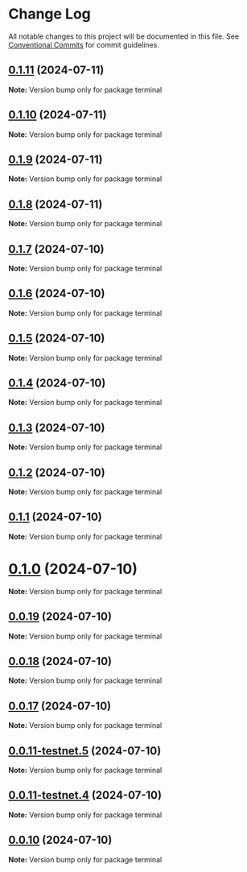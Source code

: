 # Change Log

All notable changes to this project will be documented in this file.
See [Conventional Commits](https://conventionalcommits.org) for commit guidelines.

## [0.1.11](https://github.com/coopenomics/monocoop/compare/terminal@0.1.11-testnet.1...terminal@0.1.11) (2024-07-11)

**Note:** Version bump only for package terminal





## [0.1.10](https://github.com/coopenomics/monocoop/compare/terminal@0.1.10-testnet.1...terminal@0.1.10) (2024-07-11)

**Note:** Version bump only for package terminal





## [0.1.9](https://github.com/coopenomics/monocoop/compare/terminal@0.1.9-testnet.0...terminal@0.1.9) (2024-07-11)

**Note:** Version bump only for package terminal





## [0.1.8](https://github.com/coopenomics/monocoop/compare/terminal@0.1.8-testnet.0...terminal@0.1.8) (2024-07-11)

**Note:** Version bump only for package terminal





## [0.1.7](https://github.com/coopenomics/monocoop/compare/terminal@0.1.7-testnet.0...terminal@0.1.7) (2024-07-10)

**Note:** Version bump only for package terminal





## [0.1.6](https://github.com/coopenomics/monocoop/compare/terminal@0.1.6-testnet.0...terminal@0.1.6) (2024-07-10)

**Note:** Version bump only for package terminal





## [0.1.5](https://github.com/coopenomics/monocoop/compare/terminal@0.1.5-testnet.0...terminal@0.1.5) (2024-07-10)

**Note:** Version bump only for package terminal





## [0.1.4](https://github.com/coopenomics/monocoop/compare/terminal@0.1.4-testnet.0...terminal@0.1.4) (2024-07-10)

**Note:** Version bump only for package terminal





## [0.1.3](https://github.com/coopenomics/monocoop/compare/terminal@0.1.3-testnet.0...terminal@0.1.3) (2024-07-10)

**Note:** Version bump only for package terminal





## [0.1.2](https://github.com/coopenomics/monocoop/compare/terminal@0.1.2-testnet.0...terminal@0.1.2) (2024-07-10)

**Note:** Version bump only for package terminal





## [0.1.1](https://github.com/coopenomics/monocoop/compare/terminal@0.1.1-testnet.0...terminal@0.1.1) (2024-07-10)

**Note:** Version bump only for package terminal





# [0.1.0](https://github.com/coopenomics/monocoop/compare/terminal@0.1.0-testnet.0...terminal@0.1.0) (2024-07-10)

**Note:** Version bump only for package terminal





## [0.0.19](https://github.com/coopenomics/monocoop/compare/terminal@0.0.19-testnet.0...terminal@0.0.19) (2024-07-10)

**Note:** Version bump only for package terminal





## [0.0.18](https://github.com/coopenomics/monocoop/compare/terminal@0.0.18-testnet.0...terminal@0.0.18) (2024-07-10)

**Note:** Version bump only for package terminal





## [0.0.17](https://github.com/coopenomics/monocoop/compare/terminal@0.0.17-testnet.0...terminal@0.0.17) (2024-07-10)

**Note:** Version bump only for package terminal





## [0.0.11-testnet.5](https://github.com/coopenomics/monocoop/compare/terminal@0.0.11-testnet.4...terminal@0.0.11-testnet.5) (2024-07-10)

**Note:** Version bump only for package terminal





## [0.0.11-testnet.4](https://github.com/coopenomics/monocoop/compare/terminal@0.0.11-testnet.3...terminal@0.0.11-testnet.4) (2024-07-10)

**Note:** Version bump only for package terminal





## [0.0.10](https://github.com/coopenomics/monocoop/compare/terminal@0.0.9...terminal@0.0.10) (2024-07-10)

**Note:** Version bump only for package terminal
